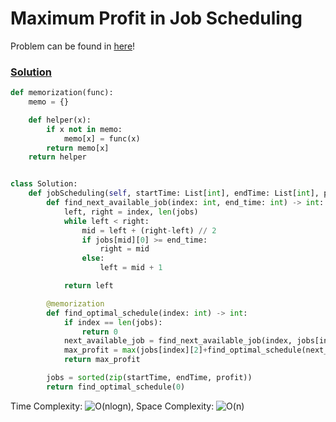 # Maximum Profit in Job Scheduling

Problem can be found in [here](https://leetcode.com/problems/maximum-profit-in-job-scheduling)!

### [Solution](/Binary%20Search/1235-MaximumProfitinJobScheduling/solution.py)

```python
def memorization(func):
    memo = {}

    def helper(x):
        if x not in memo:
            memo[x] = func(x)
        return memo[x]
    return helper


class Solution:
    def jobScheduling(self, startTime: List[int], endTime: List[int], profit: List[int]) -> int:
        def find_next_available_job(index: int, end_time: int) -> int:
            left, right = index, len(jobs)
            while left < right:
                mid = left + (right-left) // 2
                if jobs[mid][0] >= end_time:
                    right = mid
                else:
                    left = mid + 1

            return left

        @memorization
        def find_optimal_schedule(index: int) -> int:
            if index == len(jobs):
                return 0
            next_available_job = find_next_available_job(index, jobs[index][1])
            max_profit = max(jobs[index][2]+find_optimal_schedule(next_available_job), find_optimal_schedule(index+1))
            return max_profit

        jobs = sorted(zip(startTime, endTime, profit))
        return find_optimal_schedule(0)
```

Time Complexity: ![O(nlogn)](<https://latex.codecogs.com/svg.image?\inline&space;O(nlogn)>), Space Complexity: ![O(n)](<https://latex.codecogs.com/svg.image?\inline&space;O(n)>)
